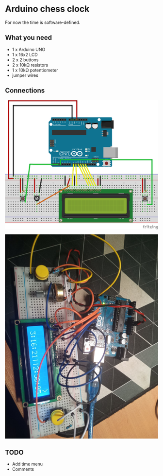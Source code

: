 # Arduino chess clock

For now the time is software-defined.

## What you need

* 1 x Arduino UNO
* 1 x 16x2 LCD
* 2 x 2 buttons
* 2 x 10kΩ resistors
* 1 x 10kΩ potentiometer
* jumper wires
## Connections

![connections](./chess_pin_con.png)

![hot_mess](./hot_mess.jpg)

## TODO

* Add time menu
* Comments
